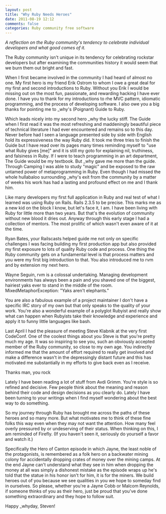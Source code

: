 ```yaml
---
layout: post
title: "Why Ruby Needs Heroes"
date: 2011-08-19 12:12
comments: false
categories: Ruby community free software
---
```


*A reflection on the Ruby community's tendency to celebrate individual
developers and what good comes of it.*

The Ruby community isn't unique in its tendency for celebrating rockstar
developers but after examining the communities history it would seem that we
burn them out bright and fast.

When I first became involved in the community I had heard of almost no one. My
first hero is my friend Erik Ostrom to whom I owe a great deal for my first and
second introductions to Ruby. Without you Erik I would be missing out on the
most fun, passionate, and rewarding hacking I have ever done. I have you to
thank for my introductions to rhe MVC pattern, idiomatic programming, and the
process of developing software. I also owe you a big thanks for pointing me to
_why's (Poignant) Guide to Ruby.

Which leads nicely into my second hero _why the lucky stiff. The Guide when I
first read it was the most refreshing and maddeningly beautiful piece of
technical literature I had ever encountered and remains so to this day. Never
before had I seen a language presented side by side with English hold its
expressiveness the way Ruby did. It took me three tries to finish the Guide but
I have read over its pages many times reminding myself to "use what Ruby gives
[me]" and it is still my goto for explaining nil, truthiness, and falsiness in
Ruby. If I were to teach programming in an art department, The Guide would be my
textbook. But _why gave me more than the guide. Through Camping I was able to
study "magic" and be exposed to the raw untamed power of metaprogramming in
Ruby. Even though I had missed the whole hullabaloo surrounding _why's exit
from the community by a matter of weeks his work has had a lasting and profound
effect on me and I thank him.

Like many developers my first full application in Ruby and real test of what I
learned was using Ruby on Rails. Rails 2.3.5 to be precise. This marks me as a
new kid on the block I know, but let's face it, I am. I have been living with
Ruby for little more than two years. But that's the evolution of community
without new blood it dries out. Anyway through this early stage I had a
collection of mentors. The most prolific of which wasn't even aware of it at the
time.

Ryan Bates, your Railscasts helped guide me not only on specific challenges I
was facing building my first production app but also provided my first exposure
to lots of quality Ruby code and process. One thing the Ruby community gets on a
fundamental level is that process matters and you were my first big introduction
to that. You also introduced me to rvm and by extension my next hero.

Wayne Seguin, rvm is a colossal undertaking. Managing development environments
has always been a pain and you shaved one of the biggest, hairiest yaks ever to
stand in the middle of the room.
MixedMetaphorException: "Yaks aren't elephants."

You are also a fabulous example of a project maintainer I don't have a specific
IRC story of my own but that only speaks to the quality of your work. You're
also a wonderful example of a polyglot Rubyist and really show what can happen
when Rubyists take their knowledge and experience and apply it to funny little
languages like bash.

Last April I had the pleasure of meeting Steve Klabnik at the very first
CodeConf. One of the coolest things about you Steve is that you're pretty much
my age. It was so inspiring to see you, such an obviously accepted member of the
Ruby community, so close to my own age. You indirectly informed me that the amount
of effort required to really get involved and make a difference wasn't in the
depressingly distant future and this has motivated me substantially in my
efforts to give back even as I receive.

Thanks man, you rock

Lately I have been reading a lot of stuff from Avdi Grimm. You're style is so
refined and decisive. Few people think about the meaning and reason behind their
code and design decisions as you clearly do. Lately I have been turning to your
writings when I find myself wondering about the best way to do something.

So my journey through Ruby has brought me across the paths of these heroes and
so many more. But what motivates me to think of these fine folks this way even
when they may not want the attention. How many feel overly pressured by or
undeserving of their status. When thinking on this, I am reminded of Firefly.
(If you haven't seen it, seriously do yourself a favor and watch it.)

<!--![Jaynestown](/images/blog/jaynestown.jpg) -->

Specifically the Hero of Canton episode in which Jayne, the least noble of the
protagonists, is remembered as a folk hero on a backwater mining colony for
accidentally dropping crates of money over the mining camps. At the end Jayne
can't understand what they see in him when dropping the money at all was simply
a dishonest mistake as the episode wraps up he's told that the statue in his
honor isn't for him, it is for the miners. We build heroes out of you because we
see qualities in you we hope to someday find in ourselves. So please, whether
you're a Jayne Cobb or Malcom Reynolds, if someone thinks of you as their hero,
just be proud that you've done something extraordinary and they hope to follow
suit.

Happy _whyday,
Steven!

